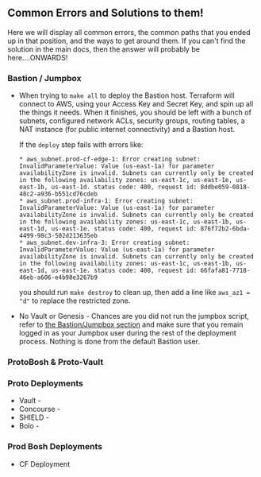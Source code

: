 ## Common Errors and Solutions to them!
Here we will display all common errors, the common paths that you ended up in that position, and the ways to get around them. If you can't find the solution in the main docs, then the answer will probably be here....ONWARDS!

### Bastion / Jumpbox
* When trying to `make all` to deploy the Bastion host.
    Terraform will connect to AWS, using your Access Key and Secret
    Key, and spin up all the things it needs.  When it finishes, you
    should be left with a bunch of subnets, configured network ACLs,
    security groups, routing tables, a NAT instance (for public
    internet connectivity) and a Bastion host.

    If the `deploy` step fails with errors like:

    ```
    * aws_subnet.prod-cf-edge-1: Error creating subnet: InvalidParameterValue: Value (us-east-1a) for parameter availabilityZone is invalid. Subnets can currently only be created in the following availability zones: us-east-1c, us-east-1e, us-east-1b, us-east-1d. status code: 400, request id: 8ddbe059-0818-48c2-a936-b551cd76cdeb
    * aws_subnet.prod-infra-1: Error creating subnet: InvalidParameterValue: Value (us-east-1a) for parameter availabilityZone is invalid. Subnets can currently only be created in the following availability zones: us-east-1c, us-east-1b, us-east-1d, us-east-1e. status code: 400, request id: 876f72b2-6bda-4499-98c3-502d213635eb
    * aws_subnet.dev-infra-3: Error creating subnet: InvalidParameterValue: Value (us-east-1a) for parameter availabilityZone is invalid. Subnets can currently only be created in the following availability zones: us-east-1c, us-east-1b, us-east-1d, us-east-1e. status code: 400, request id: 66fafa81-7718-46eb-a606-e4b98e3267b9
    ```

    you should run `make destroy` to clean up, then add a line like `aws_az1 = "d"` to replace the restricted zone.
    
* No Vault or Genesis - Chances are you did not run the jumpbox script, refer to [the Bastion/Jumpbox section][1] and make sure that you remain logged in as your Jumpbox user during the rest of the deployment process. Nothing is done from the default Bastion user.

### ProtoBosh & Proto-Vault

### Proto Deployments
* Vault -
* Concourse -
* SHIELD -
* Bolo -

### Prod Bosh Deployments
* CF Deployment

[1]: https://github.com/starkandwayne/codex/blob/master/aws.md#setting-up-the-bastion-host
